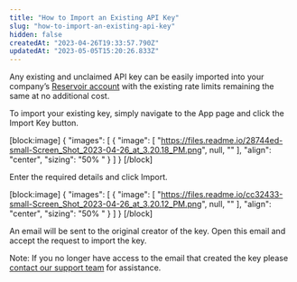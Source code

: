 ```yaml
---
title: "How to Import an Existing API Key"
slug: "how-to-import-an-existing-api-key"
hidden: false
createdAt: "2023-04-26T19:33:57.790Z"
updatedAt: "2023-05-05T15:20:26.833Z"
---
```

Any existing and unclaimed API key can be easily imported into your company’s [Reservoir account](https://docs.reservoir.tools/reference/rate-limits) with the existing rate limits remaining the same at no additional cost.

To import your existing key, simply navigate to the App page and click the Import Key button.

[block:image]
{
  "images": [
    {
      "image": [
        "https://files.readme.io/28744ed-small-Screen_Shot_2023-04-26_at_3.20.18_PM.png",
        null,
        ""
      ],
      "align": "center",
      "sizing": "50% "
    }
  ]
}
[/block]



Enter the required details and click Import.

[block:image]
{
  "images": [
    {
      "image": [
        "https://files.readme.io/cc32433-small-Screen_Shot_2023-04-26_at_3.20.12_PM.png",
        null,
        ""
      ],
      "align": "center",
      "sizing": "50% "
    }
  ]
}
[/block]



An email will be sent to the original creator of the key. Open this email and accept the request to import the key.

Note: If you no longer have access to the email that created the key please [contact our support team](https://docs.reservoir.tools/docs#contact-us) for assistance.